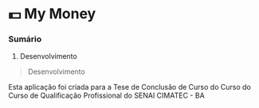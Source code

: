 # 💵 My Money

### Sumário

1. Desenvolvimento




> Desenvolvimento

Esta aplicação foi criada para a Tese de Conclusão de Curso do Curso do Curso de Qualificação Profissional do SENAI CIMATEC - BA

